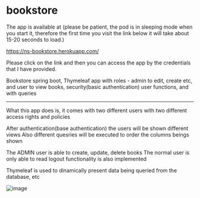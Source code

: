 # bookstore

The app is available at (please be patient, the pod is in sleeping mode when you start it, therefore the first time you visit the link below it will take about 15-20 seconds to load.)

https://ns-bookstore.herokuapp.com/

Please click on the link and then you can access the app by the credentials that I have provided.

Bookstore spring boot, Thymeleaf app with roles - admin to edit, create etc, and user to view books, security(basic authentication) user functions, and with queries

-----------------------------------------------------------------------------------------------------



What this app does is, it comes with two different users with two different access rights and policies

After authentication(base authentication) the users will be shown different views
Also different quesries will be executed to order the columns beings shown

The ADMIN user is able to create, update, delete books
The normal user is only able to read
logout functionality is also implemented

Thymeleaf is used to dinamically present data being queried from the database, etc

![image](https://user-images.githubusercontent.com/31439537/163974071-41b0c741-0f6f-472e-97a2-b055f2cc4da2.png)


